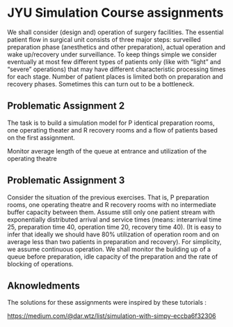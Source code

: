 # JYU Simulation Course assignments

We shall consider (design and) operation of surgery facilities. The essential patient flow in surgical unit consists of three major steps: surveilled preparation phase (anesthetics and other preparation), actual operation and wake up/recovery under surveillance. To keep things simple we consider eventually at most few different types of patients only (like with “light” and “severe” operations) that may have different characteristic processing times for each stage. Number of patient places is limited both on preparation and recovery phases. Sometimes this can turn out to be a bottleneck.

## Problematic Assignment 2

The task is to build a simulation model for P identical preparation rooms, one operating theater and R recovery rooms and a flow of patients based on the first assignment.

Monitor average length of the queue at entrance and utilization of the operating theatre

## Problematic Assignment 3

Consider the situation of the previous exercises. That is, P preparation rooms, one operating theatre and R recovery rooms with no intermediate buffer capacity between them. Assume still only one patient stream with exponentially distributed arrival and service times (means: interarrival time 25, preparation time 40, operation time 20, recovery time 40). (It is easy to infer that ideally we should have 80% utilization of operation room and on average less than two patients in preparation and recovery). For simplicity, we assume continuous operation. We shall monitor the building up of a queue before preparation, idle capacity of the preparation and the rate of blocking of operations.

## Aknowledments

The solutions for these assignments were inspired by these tutorials :

https://medium.com/@dar.wtz/list/simulation-with-simpy-eccba6f32306
